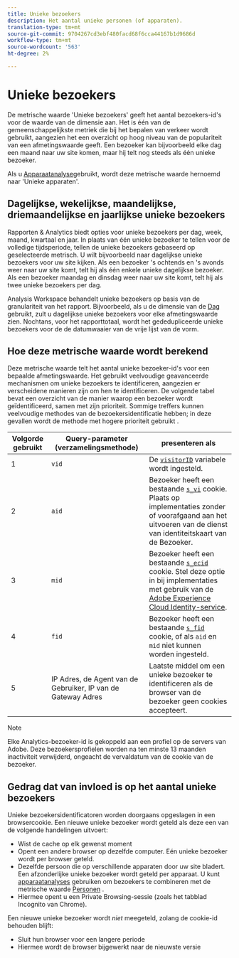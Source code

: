 ```yaml
---
title: Unieke bezoekers
description: Het aantal unieke personen (of apparaten).
translation-type: tm+mt
source-git-commit: 9704267cd3ebf480facd68f6cca44167b1d9686d
workflow-type: tm+mt
source-wordcount: '563'
ht-degree: 2%

---
```



# Unieke bezoekers

De metrische waarde &#39;Unieke bezoekers&#39; geeft het aantal bezoekers-id&#39;s voor de waarde van de dimensie aan. Het is één van de gemeenschappelijkste metriek die bij het bepalen van verkeer wordt gebruikt, aangezien het een overzicht op hoog niveau van de populariteit van een afmetingswaarde geeft. Een bezoeker kan bijvoorbeeld elke dag een maand naar uw site komen, maar hij telt nog steeds als één unieke bezoeker.

Als u [Apparaatanalyse](../cda/overview.md)gebruikt, wordt deze metrische waarde hernoemd naar &#39;Unieke apparaten&#39;.

## Dagelijkse, wekelijkse, maandelijkse, driemaandelijkse en jaarlijkse unieke bezoekers

Rapporten &amp; Analytics biedt opties voor unieke bezoekers per dag, week, maand, kwartaal en jaar. In plaats van één unieke bezoeker te tellen voor de volledige tijdsperiode, tellen de unieke bezoekers gebaseerd op geselecteerde metrisch. U wilt bijvoorbeeld naar dagelijkse unieke bezoekers voor uw site kijken. Als een bezoeker &#39;s ochtends en &#39;s avonds weer naar uw site komt, telt hij als één enkele unieke dagelijkse bezoeker. Als een bezoeker maandag en dinsdag weer naar uw site komt, telt hij als twee unieke bezoekers per dag.

Analysis Workspace behandelt unieke bezoekers op basis van de granulariteit van het rapport. Bijvoorbeeld, als u de dimensie van de [Dag](../dimensions/day.md) gebruikt, zult u dagelijkse unieke bezoekers voor elke afmetingswaarde zien. Nochtans, voor het rapporttotaal, wordt het gededupliceerde unieke bezoekers voor de de datumwaaier van de vrije lijst van de vorm.

## Hoe deze metrische waarde wordt berekend

Deze metrische waarde telt het aantal unieke bezoeker-id&#39;s voor een bepaalde afmetingswaarde. Het gebruikt veelvoudige geavanceerde mechanismen om unieke bezoekers te identificeren, aangezien er verscheidene manieren zijn om hen te identificeren. De volgende tabel bevat een overzicht van de manier waarop een bezoeker wordt geïdentificeerd, samen met zijn prioriteit. Sommige treffers kunnen veelvoudige methodes van de bezoekersidentificatie hebben; in deze gevallen wordt de methode met hogere prioriteit gebruikt .

| Volgorde gebruikt | Query-parameter (verzamelingsmethode) | presenteren als |
| --- | --- | --- |
| 1 | `vid` | De [`visitorID`](/help/implement/vars/config-vars/visitorid.md) variabele wordt ingesteld. |
| 2 | `aid` | Bezoeker heeft een bestaande [`s_vi`](https://docs.adobe.com/content/help/en/core-services/interface/ec-cookies/cookies-analytics.html) cookie. Plaats op implementaties zonder of voorafgaand aan het uitvoeren van de dienst van identiteitskaart van de Bezoeker. |
| 3 | `mid` | Bezoeker heeft een bestaande [`s_ecid`](https://docs.adobe.com/content/help/en/core-services/interface/ec-cookies/cookies-analytics.html) cookie. Stel deze optie in bij implementaties met gebruik van de [Adobe Experience Cloud Identity-service](https://docs.adobe.com/content/help/nl-NL/id-service/using/home.html). |
| 4 | `fid` | Bezoeker heeft een bestaande [`s_fid`](https://docs.adobe.com/content/help/en/core-services/interface/ec-cookies/cookies-analytics.html) cookie, of als `aid` en `mid` niet kunnen worden ingesteld. |
| 5 | IP Adres, de Agent van de Gebruiker, IP van de Gateway Adres | Laatste middel om een unieke bezoeker te identificeren als de browser van de bezoeker geen cookies accepteert. |

>[!NOTE]
>
>Elke Analytics-bezoeker-id is gekoppeld aan een profiel op de servers van Adobe. Deze bezoekersprofielen worden na ten minste 13 maanden inactiviteit verwijderd, ongeacht de vervaldatum van de cookie van de bezoeker.

## Gedrag dat van invloed is op het aantal unieke bezoekers

Unieke bezoekersidentificatoren worden doorgaans opgeslagen in een browsercookie. Een nieuwe unieke bezoeker wordt geteld als deze een van de volgende handelingen uitvoert:

* Wist de cache op elk gewenst moment
* Opent een andere browser op dezelfde computer. Eén unieke bezoeker wordt per browser geteld.
* Dezelfde persoon die op verschillende apparaten door uw site bladert. Een afzonderlijke unieke bezoeker wordt geteld per apparaat. U kunt [apparaatanalyses](../cda/overview.md) gebruiken om bezoekers te combineren met de metrische waarde [Personen](people.md) .
* Hiermee opent u een Private Browsing-sessie (zoals het tabblad Incognito van Chrome).

Een nieuwe unieke bezoeker wordt *niet* meegeteld, zolang de cookie-id behouden blijft:

* Sluit hun browser voor een langere periode
* Hiermee wordt de browser bijgewerkt naar de nieuwste versie
